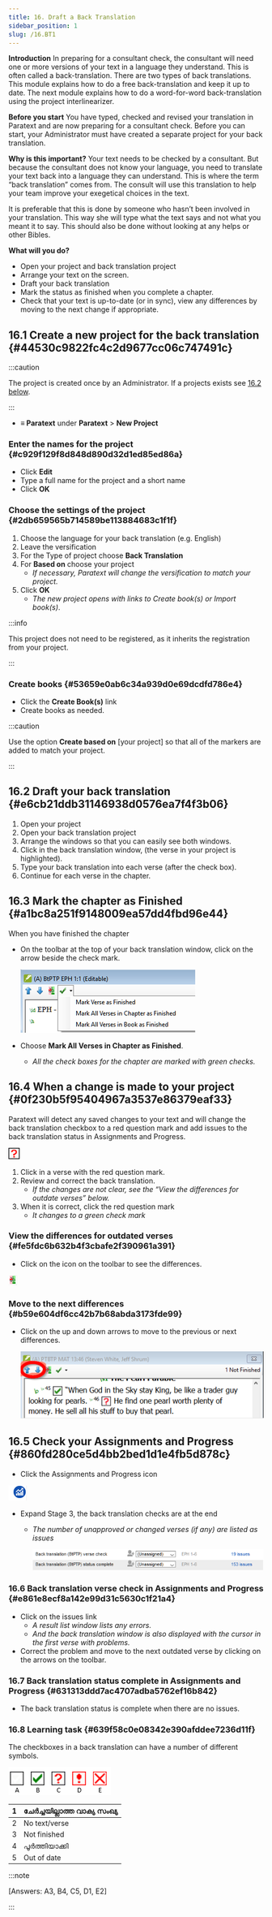 ```yaml
---
title: 16. Draft a Back Translation
sidebar_position: 1
slug: /16.BT1
---
```




**Introduction**  In preparing for a consultant check, the consultant will need one or more versions of your text in a language they understand. This is often called a back-translation. There are two types of back translations. This module explains how to do a free back-translation and keep it up to date. The next module explains how to do a word-for-word back-translation using the project interlinearizer.


**Before you start**  You have typed, checked and revised your translation in Paratext and are now preparing for a consultant check. Before you can start, your Administrator must have created a separate project for your back translation.


**Why is this important?**  Your text needs to be checked by a consultant. But because the consultant does not know your language, you need to translate your text back into a language they can understand. This is where the term “back translation” comes from. The consult will use this translation to help your team improve your exegetical choices in the text.


It is preferable that this is done by someone who hasn’t been involved in your translation. This way she will type what the text says and not what you meant it to say. This should also be done without looking at any helps or other Bibles.


**What will you do?**

- Open your project and back translation project
- Arrange your text on the screen.
- Draft your back translation
- Mark the status as finished when you complete a chapter.
- Check that your text is up-to-date (or in sync), view any differences by moving to the next change if appropriate.

## 16.1 Create a new project for the back translation {#44530c9822fc4c2d9677cc06c747491c}


:::caution

The project is created once by an Administrator. If a projects exists see [16.2 below](/16.BT1#e6cb21ddb31146938d0576ea7f4f3b06).

:::



- **≡ Paratext** under **Paratext** &gt; **New Project**

### **Enter the names for the project** {#c929f129f8d848d890d32d1ed85ed86a}

- Click **Edit**
- Type a full name for the project and a short name
- Click **OK**

### **Choose the settings** **of the project** {#2db659565b714589be113884683c1f1f}

1. Choose the language for your back translation (e.g. English)
1. Leave the versification
1. For the Type of project choose **Back Translation**
1. For **Based on** choose your project
    - _If necessary, Paratext will change the versification to match your project._
1. Click **OK**
    - _The new project opens with links to Create book(s) or Import book(s)_.

:::info

This project does not need to be registered, as it inherits the registration from your project.

:::




### **Create books** {#53659e0ab6c34a939d0e69dcdfd786e4}

- Click the **Create Book(s)** link
- Create books as needed.

:::caution

Use the option **Create based on** [your project] so that all of the markers are added to match your project.

:::




## 16.2 Draft your back translation {#e6cb21ddb31146938d0576ea7f4f3b06}

1. Open your project
1. Open your back translation project
1. Arrange the windows so that you can easily see both windows.
1. Click in the back translation window, (the verse in your project is highlighted).
1. Type your back translation into each verse (after the check box).
1. Continue for each verse in the chapter.

## 16.3 Mark the chapter as Finished {#a1bc8a251f9148009ea57dd4fbd96e44}


When you have finished the chapter

- On the toolbar at the top of your back translation window, click on the arrow beside the check mark.

    ![](./1022870917.png)

- Choose **Mark All Verses in Chapter as Finished**.
    - _All the check boxes for the chapter are marked with green checks._

## 16.4 When a change is made to your project {#0f230b5f95404967a3537e86379eaf33}


<div class='notion-row'>
<div class='notion-column' style={{width: 'calc((100% - (min(32px, 4vw) * 1)) * 0.5)'}}>

Paratext will detect any saved changes to your text and will change the back translation checkbox to a red question mark and add issues to the back translation status in Assignments and Progress.

</div><div className='notion-spacer'></div>

<div class='notion-column' style={{width: 'calc((100% - (min(32px, 4vw) * 1)) * 0.5)'}}>

![](./2038516241.png)

</div><div className='notion-spacer'></div>
</div>

1. Click in a verse with the red question mark.
1. Review and correct the back translation.
    - _If the changes are not clear, see the “View the differences for outdate verses” below._
1. When it is correct, click the red question mark
    - _It changes to a green check mark_

### **View the differences for outdated verses** {#fe5fdc6b632b4f3cbafe2f390961a391}


<div class='notion-row'>
<div class='notion-column' style={{width: 'calc((100% - (min(32px, 4vw) * 1)) * 0.5)'}}>

- Click on the  icon on the toolbar to see the differences.

</div><div className='notion-spacer'></div>

<div class='notion-column' style={{width: 'calc((100% - (min(32px, 4vw) * 1)) * 0.5)'}}>

![](./855261181.png)

</div><div className='notion-spacer'></div>
</div>

### **Move to the next differences** {#b59e604df6cc42b7b68abda3173fde99}

- Click on the up and down arrows to move to the previous or next differences.

    ![](./907576153.png)


## 16.5 Check your **Assignments and Progress** {#860fd280ce5d4bb2bed1d1e4fb5d878c}


<div class='notion-row'>
<div class='notion-column' style={{width: 'calc((100% - (min(32px, 4vw) * 1)) * 0.5)'}}>

- Click the Assignments and Progress icon

</div><div className='notion-spacer'></div>

<div class='notion-column' style={{width: 'calc((100% - (min(32px, 4vw) * 1)) * 0.5)'}}>

![](./470041928.png)

</div><div className='notion-spacer'></div>
</div>

- Expand Stage 3, the back translation checks are at the end
    - _The number of unapproved or changed verses (if any) are listed as_ _issues_

        ![](./1143591829.png)


### 16.6 Back translation verse check in Assignments and Progress {#e861e8ecf8a142e99d31c5630c1f21a4}

- Click on the issues link
    - _A result list window lists any errors._
    - _And the back translation window is also displayed with the cursor in the first verse with problems._
- Correct the problem and move to the next outdated verse by clicking on the arrows on the toolbar.

### 16.7 Back translation status complete in Assignments and Progress {#631313ddd7ac4707adba5762ef16b842}

- The back translation status is complete when there are no issues.

### 16.8 Learning task {#639f58c0e08342e390afddee7236d11f}


The checkboxes in a back translation can have a number of different symbols.


![](./967840981.png)


| 1 | ചേര്‍ച്ചയില്ലാത്ത വാക്യ സംഖ്യ |
| - | ----------------------------- |
| 2 | No text/verse                 |
| 3 | Not finished                  |
| 4 | പൂർത്തിയാക്കി                 |
| 5 | Out of date                   |


:::note

[Answers: A3, B4, C5, D1, E2]

:::



